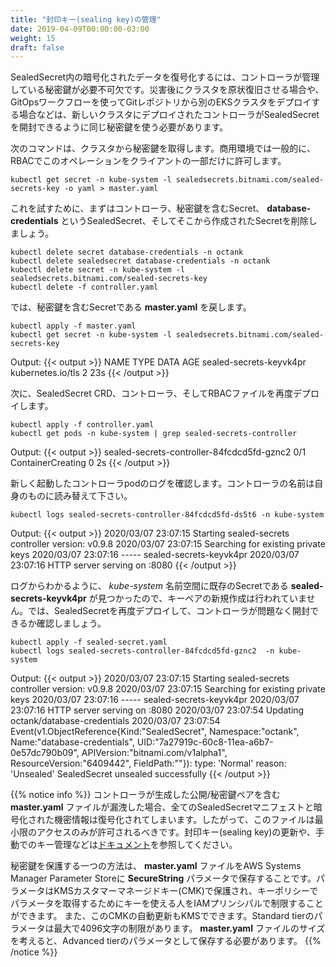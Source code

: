 ```yaml
---
title: "封印キー(sealing key)の管理"
date: 2019-04-09T00:00:00-03:00
weight: 15
draft: false
---
```


SealedSecret内の暗号化されたデータを復号化するには、コントローラが管理している秘密鍵が必要不可欠です。災害後にクラスタを原状復旧させる場合や、GitOpsワークフローを使ってGitレポジトリから別のEKSクラスタをデプロイする場合などは、新しいクラスタにデプロイされたコントローラがSealedSecretを開封できるように同じ秘密鍵を使う必要があります。 

<!--
Run the following command in order to retrieve the private key from the cluster. In a production environment, you will typically make use of Kubernetes RBAC to grant the permissions required to perform this operation to restricted set of clients.
-->
次のコマンドは、クラスタから秘密鍵を取得します。商用環境では一般的に、 RBACでこのオペレーションをクライアントの一部だけに許可します。
```
kubectl get secret -n kube-system -l sealedsecrets.bitnami.com/sealed-secrets-key -o yaml > master.yaml
```

<!--
To test how this works, let's first delete the installation of the controller, the Secret that it created which contains the private key, the SealedSecret resource named **database-credentials** as well as the Secret that was unsealed from it.
-->
これを試すために、まずはコントローラ、秘密鍵を含むSecret、 **database-credentials** というSealedSecret、そしてそこから作成されたSecretを削除しましょう。
```
kubectl delete secret database-credentials -n octank
kubectl delete sealedsecret database-credentials -n octank
kubectl delete secret -n kube-system -l sealedsecrets.bitnami.com/sealed-secrets-key
kubectl delete -f controller.yaml 
```

<!--
Now, put the Secret containing the private key back into the cluster using the **master.yaml** file.
-->
では、秘密鍵を含むSecretである **master.yaml** を戻します。
```
kubectl apply -f master.yaml 
kubectl get secret -n kube-system -l sealedsecrets.bitnami.com/sealed-secrets-key
```
Output:
{{< output >}}
NAME                      TYPE                DATA   AGE
sealed-secrets-keyvk4pr   kubernetes.io/tls   2      23s
{{< /output >}}


<!--
Next, redeploy the SealedSecret CRD, controller and RBAC artifacts on your EKS.
-->
次に、SealedSecret CRD、コントローラ、そしてRBACファイルを再度デプロイします。
```
kubectl apply -f controller.yaml
kubectl get pods -n kube-system | grep sealed-secrets-controller
```
Output:
{{< output >}}
sealed-secrets-controller-84fcdcd5fd-gznc2            0/1     ContainerCreating   0          2s
{{< /output >}}

<!--
View the logs of the newly launched controller pod. Note that the name of the controller pod will be different in your cluster.
-->
新しく起動したコントローラpodのログを確認します。コントローラの名前は自身のものに読み替えて下さい。
```
kubectl logs sealed-secrets-controller-84fcdcd5fd-ds5t6 -n kube-system
```

Output:
{{< output >}}
2020/03/07 23:07:15 Starting sealed-secrets controller version: v0.9.8
2020/03/07 23:07:15 Searching for existing private keys
2020/03/07 23:07:16 ----- sealed-secrets-keyvk4pr
2020/03/07 23:07:16 HTTP server serving on :8080
{{< /output >}}

<!--
As you can see from the logs, the controller was able to find the existing Secret **sealed-secrets-keyvk4pr** in the *kube-system* namespace and therefore does not create a new key pair. Now, let's redeploy the SealedSecret and verify that the controller is able to successfully unseal it.
-->
ログからわかるように、 *kube-system* 名前空間に既存のSecretである **sealed-secrets-keyvk4pr** が見つかったので、キーペアの新規作成は行われていません。では、SealedSecretを再度デプロイして、コントローラが問題なく開封できるか確認しましょう。
```
kubectl apply -f sealed-secret.yaml 
kubectl logs sealed-secrets-controller-84fcdcd5fd-gznc2  -n kube-system
```

Output:
{{< output >}}
2020/03/07 23:07:15 Starting sealed-secrets controller version: v0.9.8
2020/03/07 23:07:15 Searching for existing private keys
2020/03/07 23:07:16 ----- sealed-secrets-keyvk4pr
2020/03/07 23:07:16 HTTP server serving on :8080
2020/03/07 23:07:54 Updating octank/database-credentials
2020/03/07 23:07:54 Event(v1.ObjectReference{Kind:"SealedSecret", Namespace:"octank", Name:"database-credentials", UID:"7a27919c-60c8-11ea-a6b7-0e57dc790b09", APIVersion:"bitnami.com/v1alpha1", ResourceVersion:"6409442", FieldPath:""}): type: 'Normal' reason: 'Unsealed' SealedSecret unsealed successfully
{{< /output >}}

<!--
{{% notice info %}}
If the file **master.yaml** which contains the public/private key pair generated by the controller is compromised, then all the SealedSecret manifests can be unsealed and the encrypted sensitive information they store revealed. Hence, this file must be guarded by granting least privilege access. For additional guidance on sealing key renewal, manual sealing key management etc., please consult the [documentation](https://github.com/bitnami-labs/sealed-secrets#secret-rotation).

One option to secure the private key is to store the **master.yaml** file contents as a **SecureString** parameter in AWS Systems Manager Parameter Store. The parameter could be secured using a KMS Customer managed key (CMK) and you can use the Key policy to restrict the set of IAM principals who can use this key in order to retrieve the parameter. Additionally, you may also enable automatic rotation of this CMK in KMS. Note that Standard tier parameters support a maximum parameter value of 4096 characters. Hence, given the size of the **master.yaml** file, you will have to store it as a parameter in the Advanced tier.
{{% /notice %}}
-->
{{% notice info %}}
コントローラが生成した公開/秘密鍵ペアを含む **master.yaml** ファイルが漏洩した場合、全てのSealedSecretマニフェストと暗号化された機密情報は復号化されてしまいます。したがって、このファイルは最小限のアクセスのみが許可されるべきです。封印キー(sealing key)の更新や、手動でのキー管理などは[ドキュメント](https://github.com/bitnami-labs/sealed-secrets#secret-rotation)を参照してください。

秘密鍵を保護する一つの方法は、 **master.yaml** ファイルをAWS Systems Manager Parameter Storeに **SecureString** パラメータで保存することです。パラメータはKMSカスタマーマネージドキー(CMK)で保護され、キーポリシーでパラメータを取得するためにキーを使える人をIAMプリンシパルで制限することができます。 また、このCMKの自動更新もKMSでできます。Standard tierのパラメータは最大で4096文字の制限があります。 **master.yaml** ファイルのサイズを考えると、Advanced tierのパラメータとして保存する必要があります。
{{% /notice %}}
